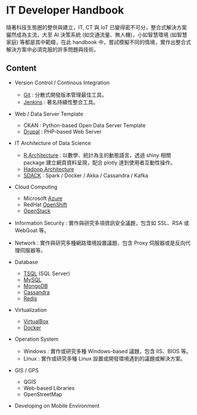 # IT Developer Handbook

隨著科技生態圈的整併與建立，IT, CT 與 IoT 已變得密不可分，整合式解決方案儼然成為主流，大至 AI 決策系統 \(如交通流量、無人機\)，小如智慧環境 \(如智慧家庭\) 等都是其中範疇，在此 handbook 中，嘗試模擬不同的情境，實作出整合式解決方案中必須克服的許多問題與技術。

## Content

* Version Control / Continous Integration
    * [Git](git/README.md) : 分散式開發版本管理最佳工具。
    * [Jenkins](jenkins/README.md) : 著名持續性整合工具。

* Web / Data Server Template
    * CKAN : Python-based Open Data Server Template
    * [Drupal](drupal/README.md) : PHP-based Web Server
    
* IT Architecture of Data Science
    * [R Architecture](r_architecture/README.md) : 以數學、統計為主的動態語言，透過 shiny 相關 package 建立網頁資料呈現，配合 plotly 達到使用者互動性操作。
    * [Hadoop Architecture](hadoop/README.md)
    * [SDACK](spark/README.md) : Spark / Docker / Akka / Cassandra / Kafka

* Cloud Computing 
    * Microsoft [Azure](azure/README.md)
    * RedHat [OpenShift](openshift/README.md)
    * [OpenStack](openstack/README.md)

* Information Security :  實作與研究多項資訊安全議題，包含如 SSL、RSA 或 WebGoat 等。

* Network : 實作與研究多種網路環境設置議題，包含 Proxy 伺服器或是反向代理伺服器等。

* Database
    * [TSQL](tsql/README.md) (SQL Server)
    * [MySQL](mysql/README.md)
    * [MongoDB](mongodb/README.md)
    * [Cassandra](cassandra/README.md)
    * [Redis](redis/README.md)

* Virtualization
    * [VirtualBox](virtualbox/README.md)
    * [Docker](docker/README.md)

* Operation System
    * Windows : 實作或研究多種 Windows-based 議題，包含 IIS、BIOS 等。
    * Linux : 實作或研究多種 Linux 設置或開發環境遇到的議題或解決方案。

* GIS / GPS
    * QGIS
    * Web-based Libraries
    * OpenStreetMap

* Developing on Mobile Environment

